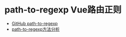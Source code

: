 # path-to-regexp Vue路由正则
* [GitHub path-to-regexp](https://github.com/pillarjs/path-to-regexp)
* [path-to-regexp方法分析](https://www.cnblogs.com/tugenhua0707/p/10664273.html)